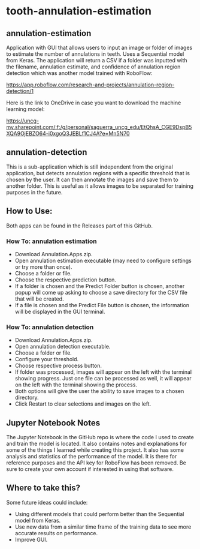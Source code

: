 # tooth-annulation-estimation

## annulation-estimation

Application with GUI that allows users to input an image or folder of images to estimate the number of annulations in teeth. Uses a Sequential model from Keras. The application will return a CSV if a folder was inputted with the filename, annulation estimate, and confidence of annulation region detection which was another model trained with RoboFlow:

https://app.roboflow.com/research-and-projects/annulation-region-detection/1

Here is the link to OneDrive in case you want to download the machine learning model:

https://uncg-my.sharepoint.com/:f:/g/personal/saguerra_uncg_edu/EtQhsA_CGE9DspB5XQA9OjEBZO64-i0xgoQ3JEBLf1CJ4A?e=Mn5N70

## annulation-detection

This is a sub-application which is still independent from the original application, but detects annulation regions with a specific threshold that is chosen by the user. It can then annotate the images and save them to another folder. This is useful as it allows images to be separated for training purposes in the future.

## How to Use:

Both apps can be found in the Releases part of this GitHub.

### How To: annulation estimation

- Download Annulation.Apps.zip.
- Open annulation estimation executable (may need to configure settings or try more than once).
- Choose a folder or file.
- Choose the respective prediction button.
- If a folder is chosen and the Predict Folder button is chosen, another popup will come up asking to choose a save directory for the CSV file that will be created.
- If a file is chosen and the Predict File button is chosen, the information will be displayed in the GUI terminal.

### How To: annulation detection

- Download Annulation.Apps.zip.
- Open annulation detection executable.
- Choose a folder or file.
- Configure your threshold.
- Choose respective process button.
- If folder was processed, images will appear on the left with the terminal showing progress. Just one file can be processed as well, it will appear on the left with the terminal showing the process.
- Both options will give the user the ability to save images to a chosen directory.
- Click Restart to clear selections and images on the left.

## Jupyter Notebook Notes

The Jupyter Notebook in the GitHub repo is where the code I used to create and train the model is located. It also contains notes and explanations for some of the things I learned while creating this project. It also has some analysis and statistics of the performance of the model. It is there for reference purposes and the API key for RoboFlow has been removed. Be sure to create your own account if interested in using that software.

## Where to take this?

Some future ideas could include:

- Using different models that could perform better than the Sequential model from Keras.
- Use new data from a similar time frame of the training data to see more accurate results on performance.
- Improve GUI.
